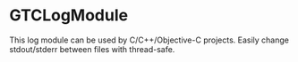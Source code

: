 GTCLogModule
============

This log module can be used by C/C++/Objective-C projects. Easily change stdout/stderr  between files with thread-safe.
